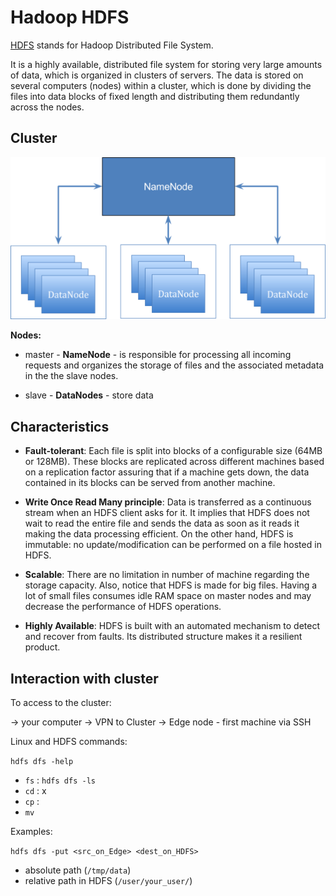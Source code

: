
# Hadoop HDFS

[HDFS](<https://hadoop.apache.org/docs/current/hadoop-project-dist/hadoop-hdfs/HdfsDesign.html>) stands for Hadoop Distributed File System. 

It is a highly available, distributed file system for storing very large amounts of data, which is organized in clusters of servers. The data is stored on several computers (nodes) within a cluster, which is done by dividing the files into data blocks of fixed length and distributing them redundantly across the nodes.

## Cluster

![HDFS cluster](image/cluster.png)

**Nodes:**

- master - **NameNode** - is responsible for processing all incoming requests and organizes the storage of files and the associated metadata in the the slave nodes.

- slave - **DataNodes** - store data

## Characteristics

- **Fault-tolerant**: Each file is split into blocks of a configurable size (64MB or 128MB). These blocks are replicated across different machines based on a replication factor assuring that if a machine gets down, the data contained in its blocks can be served from another machine.

- **Write Once Read Many principle**: Data is transferred as a continuous stream when an HDFS client asks for it. It implies that HDFS does not wait to read the entire file and sends the data as soon as it reads it making the data processing efficient. On the other hand, HDFS is immutable: no update/modification can be performed on a file hosted in HDFS.

- **Scalable**: There are no limitation in number of machine regarding the storage capacity. Also, notice that HDFS is made for big files. Having a lot of small files consumes idle RAM space on master nodes and may decrease the performance of HDFS operations.

- **Highly Available**: HDFS is built with an automated mechanism to detect and recover from faults. Its distributed structure makes it a resilient product.

## Interaction with cluster

To access to the cluster:

-> your computer
-> VPN to Cluster
-> Edge node - first machine via SSH

Linux and HDFS commands:

`hdfs dfs -help`

- `fs` : `hdfs dfs -ls`
- `cd` : x
- `cp` : 
- `mv`

Examples:

`hdfs dfs -put <src_on_Edge> <dest_on_HDFS>`

- absolute path (`/tmp/data`) 
- relative path in HDFS (`/user/your_user/`)
